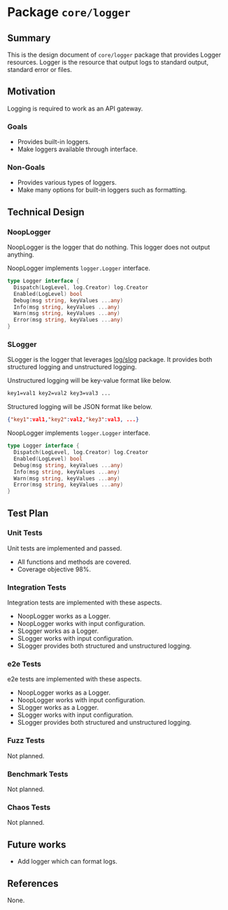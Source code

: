 # Package `core/logger`

## Summary

This is the design document of `core/logger` package that provides Logger resources.
Logger is the resource that output logs to standard output, standard error or files.

## Motivation

Logging is required to work as an API gateway.

### Goals

- Provides built-in loggers.
- Make loggers available through interface.

### Non-Goals

- Provides various types of loggers.
- Make many options for built-in loggers such as formatting.

## Technical Design

### NoopLogger

NoopLogger is the logger that do nothing.
This logger does not output anything.

NoopLogger implements `logger.Logger` interface.

```go
type Logger interface {
  Dispatch(LogLevel, log.Creator) log.Creator
  Enabled(LogLevel) bool
  Debug(msg string, keyValues ...any)
  Info(msg string, keyValues ...any)
  Warn(msg string, keyValues ...any)
  Error(msg string, keyValues ...any)
}
```

### SLogger

SLogger is the logger that leverages [log/slog](https://pkg.go.dev/log/slog) package.
It provides both structured logging and unstructured logging.

Unstructured logging will be key-value format like below.

```txt
key1=val1 key2=val2 key3=val3 ...
```

Structured logging will be JSON format like below.

```json
{"key1":val1,"key2":val2,"key3":val3, ...}
```

NoopLogger implements `logger.Logger` interface.

```go
type Logger interface {
  Dispatch(LogLevel, log.Creator) log.Creator
  Enabled(LogLevel) bool
  Debug(msg string, keyValues ...any)
  Info(msg string, keyValues ...any)
  Warn(msg string, keyValues ...any)
  Error(msg string, keyValues ...any)
}
```

## Test Plan

### Unit Tests

Unit tests are implemented and passed.

- All functions and methods are covered.
- Coverage objective 98%.

### Integration Tests

Integration tests are implemented with these aspects.

- NoopLogger works as a Logger.
- NoopLogger works with input configuration.
- SLogger works as a Logger.
- SLogger works with input configuration.
- SLogger provides both structured and unstructured logging.

### e2e Tests

e2e tests are implemented with these aspects.

- NoopLogger works as a Logger.
- NoopLogger works with input configuration.
- SLogger works as a Logger.
- SLogger works with input configuration.
- SLogger provides both structured and unstructured logging.

### Fuzz Tests

Not planned.

### Benchmark Tests

Not planned.

### Chaos Tests

Not planned.

## Future works

- Add logger which can format logs.

## References

None.

